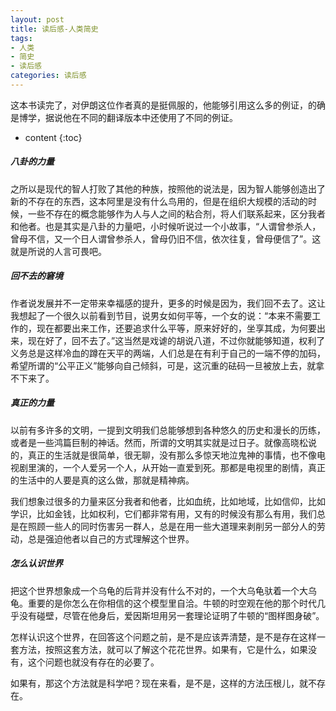 ```yaml
---
layout: post
title: 读后感-人类简史
tags:
- 人类
- 简史
- 读后感
categories: 读后感
---
```

这本书读完了，对伊朗这位作者真的是挺佩服的，他能够引用这么多的例证，的确是博学，据说他在不同的翻译版本中还使用了不同的例证。






* content
{:toc}

##### 八卦的力量

之所以是现代的智人打败了其他的种族，按照他的说法是，因为智人能够创造出了新的不存在的东西，这本阿里是没有什么鸟用的，但是在组织大规模的活动的时候，一些不存在的概念能够作为人与人之间的粘合剂，将人们联系起来，区分我者和他者。也是其实是八卦的力量吧，小时候听说过一个小故事，“人谓曾参杀人，曾母不信，又一个日人谓曾参杀人，曾母仍旧不信，依次往复，曾母便信了”。这就是所说的人言可畏吧。

##### 回不去的窘境

作者说发展并不一定带来幸福感的提升，更多的时候是因为，我们回不去了。这让我想起了一个很久以前看到节目，说男女如何平等，一个女的说：“本来不需要工作的，现在都要出来工作，还要追求什么平等，原来好好的，坐享其成，为何要出来，现在好了，回不去了。”这当然是戏谑的胡说八道，不过你就能够知道，权利了义务总是这样冷血的蹲在天平的两端，人们总是在有利于自己的一端不停的加码，希望所谓的“公平正义”能够向自己倾斜，可是，这沉重的砝码一旦被放上去，就拿不下来了。

##### 真正的力量

以前有多许多的文明，一提到文明我们总能够想到各种悠久的历史和漫长的历练，或者是一些鸿篇巨制的神话。然而，所谓的文明其实就是过日子。就像高晓松说的，真正的生活就是很简单，很无聊，没有那么多惊天地泣鬼神的事情，也不像电视剧里演的，一个人爱另一个人，从开始一直爱到死。那都是电视里的剧情，真正的生活中的人要是真的这么做，那就是精神病。

我们想象过很多的力量来区分我者和他者，比如血统，比如地域，比如信仰，比如学识，比如金钱，比如权利，它们都非常有用，又有的时候没有那么有用，我们总是在照顾一些人的同时伤害另一群人，总是在用一些大道理来剥削另一部分人的劳动，总是强迫他者以自己的方式理解这个世界。

##### 怎么认识世界

把这个世界想象成一个乌龟的后背并没有什么不对的，一个大乌龟驮着一个大乌龟。重要的是你怎么在你相信的这个模型里自洽。牛顿的时空观在他的那个时代几乎没有碰壁，尽管在他身后，爱因斯坦用另一套理论证明了牛顿的“图样图身破”。

怎样认识这个世界，在回答这个问题之前，是不是应该弄清楚，是不是存在这样一套方法，按照这套方法，就可以了解这个花花世界。如果有，它是什么，如果没有，这个问题也就没有存在的必要了。

如果有，那这个方法就是科学吧？现在来看，是不是，这样的方法压根儿，就不存在。
